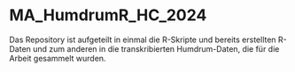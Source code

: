 # MA_HumdrumR_HC_2024
Das Repository ist aufgeteilt in einmal die R-Skripte und bereits erstellten R-Daten und zum anderen in die transkribierten Humdrum-Daten, die für die Arbeit gesammelt wurden.
